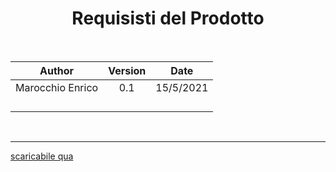 <center> 

# Requisisti del Prodotto
<br>

 | Author | Version  |  Date |
|:------:|:--------:|:-----:|
| Marocchio Enrico  | 0.1  |  15/5/2021 |
|   |   |   |   
|   |   |   |
|   |   |   |
|   |   |   |
<br>

---

</center>

[scaricabile qua](Diario_di_Progetto.md)
